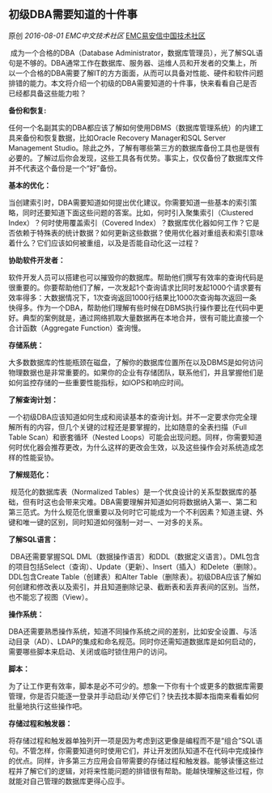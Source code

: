## 初级DBA需要知道的十件事

原创 *2016-08-01* *EMC中文技术社区* [EMC易安信中国技术社区](https://mp.weixin.qq.com/s?__biz=MjM5NjY0NzAwMg==&mid=2651771250&idx=1&sn=e47fa4b06ece781abc37c75be913d164&scene=21##)

​      成为一个合格的DBA（Database Administrator，数据库管理员），光了解SQL语句是不够的。DBA通常工作在数据库、服务器、运维人员和开发者的交集上，所以一个合格的DBA需要了解IT的方方面面，从而可以具备对性能、硬件和软件问题排错的能力。本文将介绍一个初级的DBA需要知道的十件事，快来看看自己是否已经都具备这些能力啦？

**备份和恢复:**

 

​      任何一个名副其实的DBA都应该了解如何使用DBMS（数据库管理系统）的内建工具来备份和恢复数据，比如Oracle Recovery Manager和SQL Server Management Studio。除此之外，了解有哪些第三方的数据库备份工具也是很有必要的。了解过后你会发现，这些工具各有优势。事实上，仅仅备份了数据库文件并不代表这个备份是一个“好”备份。

 

**基本的优化：**

 

​      当创建索引时，DBA需要知道如何提出优化建议。你需要知道一些基本的索引策略，同时还要知道下面这些问题的答案。比如，何时引入聚集索引（Clustered Index）？何时使用覆盖索引（Covered Index）？数据库优化器如何工作？它是否依赖于特殊表的统计数据？如何更新这些数据？使用优化器对重组表和索引意味着什么？它们应该如何被重组，以及是否能自动化这一过程？

 

**协助软件开发者：**

 

​      软件开发人员可以搭建也可以摧毁你的数据库。帮助他们撰写有效率的查询代码是很重要的。你要帮助他们了解，一次发起1个查询请求比同时发起1000个请求要有效率得多：大数据情况下，1次查询返回1000行结果比1000次查询每次返回一条快得多。作为一个DBA，帮助他们理解有些时候在DBMS执行操作要比在代码中更好。典型的案例就是，通过网络抓取大量数据再在本地合并，很有可能比直接一个合计函数（Aggregate Function）查询慢。

 

**存储系统：**

 

​      大多数数据库的性能瓶颈在磁盘，了解你的数据库位置所在以及DBMS是如何访问物理数据也是非常重要的。如果你的企业有存储团队，联系他们，并且掌握他们是如何监控存储的一些重要性能指标，如IOPS和响应时间。

 

**了解查询计划：**

 

​      一个初级DBA应该知道如何生成和阅读基本的查询计划。并不一定要求你完全理解所有的内容，但几个关键的过程还是要掌握的，比如随意的全表扫描（Full Table Scan）和嵌套循环（Nested Loops）可能会出现问题。同样，你需要知道何时优化器会推荐更改，为什么这样的更改会生效，以及这些操作会对系统造成怎样的性能妥协。

 

**了解规范化：**

 

​      规范化的数据库表（Normalized Tables）是一个优良设计的关系型数据库的基础，但有时这也会带来灾难。DBA需要理解并知道如何将数据纳入第一、第二和第三范式。为什么规范化很重要以及何时它可能成为一个不利因素？知道主键、外键和唯一键的区别，同时知道如何强制一对一、一对多的关系。

 

**了解SQL语言：**

 

​      DBA还需要掌握SQL DML（数据操作语言）和DDL（数据定义语言）。DML包含的项目包括Select（查询）、Update（更新）、Insert（插入）和Delete（删除）。DDL包含Create Table（创建表）和Alter Table（删除表）。初级DBA应该了解如何创建和修改表以及索引，并且知道删除记录、截断表和丢弃表间的区别。当然，也不能忘了视图（View）。

 

**操作系统：**

 

​      DBA还需要熟悉操作系统，知道不同操作系统之间的差别，比如安全设置、与活动目录（AD）、LDAP的集成和命名规范。同时你还需知道数据库是如何启动的，需要哪些脚本来启动、关闭或临时锁住用户的访问。

 

**脚本：**

 

​      为了让工作更有效率，脚本是必不可少的。想象一下你有十个或更多的数据库需要管理，你是否只能逐一登录并手动启动/关停它们？快去找本脚本指南来看看如何批量地执行这些操作吧。

 

**存储过程和触发器：**

 

​      将存储过程和触发器单独列开一项是因为考虑到这更像是编程而不是“组合”SQL语句。不管怎样，你需要知道何时使用它们，并让开发团队知道不在代码中完成操作的优点。同样，许多第三方应用会自带需要的存储过程和触发器。能够读懂这些过程并了解它们的逻辑，对将来性能问题的排错很有帮助。能越快理解这些过程，你就能对自己管理的数据库更得心应手。